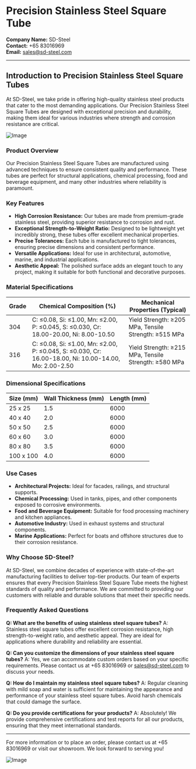 # Precision Stainless Steel Square Tube

**Company Name:** SD-Steel  
**Contact:** +65 83016969  
**Email:** sales@sd-steel.com

---

## Introduction to Precision Stainless Steel Square Tubes

At SD-Steel, we take pride in offering high-quality stainless steel products that cater to the most demanding applications. Our Precision Stainless Steel Square Tubes are designed with exceptional precision and durability, making them ideal for various industries where strength and corrosion resistance are critical.

![Image](https://github.com/user-attachments/assets/2567258e-e124-4816-932d-1809bd27ef0b)

### Product Overview

Our Precision Stainless Steel Square Tubes are manufactured using advanced techniques to ensure consistent quality and performance. These tubes are perfect for structural applications, chemical processing, food and beverage equipment, and many other industries where reliability is paramount.

### Key Features

- **High Corrosion Resistance:** Our tubes are made from premium-grade stainless steel, providing superior resistance to corrosion and rust.
- **Exceptional Strength-to-Weight Ratio:** Designed to be lightweight yet incredibly strong, these tubes offer excellent mechanical properties.
- **Precise Tolerances:** Each tube is manufactured to tight tolerances, ensuring precise dimensions and consistent performance.
- **Versatile Applications:** Ideal for use in architectural, automotive, marine, and industrial applications.
- **Aesthetic Appeal:** The polished surface adds an elegant touch to any project, making it suitable for both functional and decorative purposes.

### Material Specifications

| Grade | Chemical Composition (%) | Mechanical Properties (Typical) |
|-------|--------------------------|----------------------------------|
| 304   | C: ≤0.08, Si: ≤1.00, Mn: ≤2.00, P: ≤0.045, S: ≤0.030, Cr: 18.00-20.00, Ni: 8.00-10.50 | Yield Strength: ≥205 MPa, Tensile Strength: ≥515 MPa |
| 316   | C: ≤0.08, Si: ≤1.00, Mn: ≤2.00, P: ≤0.045, S: ≤0.030, Cr: 16.00-18.00, Ni: 10.00-14.00, Mo: 2.00-2.50 | Yield Strength: ≥215 MPa, Tensile Strength: ≥580 MPa |

### Dimensional Specifications

| Size (mm) | Wall Thickness (mm) | Length (mm) |
|-----------|---------------------|-------------|
| 25 x 25   | 1.5                 | 6000        |
| 40 x 40   | 2.0                 | 6000        |
| 50 x 50   | 2.5                 | 6000        |
| 60 x 60   | 3.0                 | 6000        |
| 80 x 80   | 3.5                 | 6000        |
| 100 x 100 | 4.0                 | 6000        |

### Use Cases

- **Architectural Projects:** Ideal for facades, railings, and structural supports.
- **Chemical Processing:** Used in tanks, pipes, and other components exposed to corrosive environments.
- **Food and Beverage Equipment:** Suitable for food processing machinery and kitchen appliances.
- **Automotive Industry:** Used in exhaust systems and structural components.
- **Marine Applications:** Perfect for boats and offshore structures due to their corrosion resistance.

### Why Choose SD-Steel?

At SD-Steel, we combine decades of experience with state-of-the-art manufacturing facilities to deliver top-tier products. Our team of experts ensures that every Precision Stainless Steel Square Tube meets the highest standards of quality and performance. We are committed to providing our customers with reliable and durable solutions that meet their specific needs.

### Frequently Asked Questions

**Q: What are the benefits of using stainless steel square tubes?**
A: Stainless steel square tubes offer excellent corrosion resistance, high strength-to-weight ratio, and aesthetic appeal. They are ideal for applications where durability and reliability are essential.

**Q: Can you customize the dimensions of your stainless steel square tubes?**
A: Yes, we can accommodate custom orders based on your specific requirements. Please contact us at +65 83016969 or sales@sd-steel.com to discuss your needs.

**Q: How do I maintain my stainless steel square tubes?**
A: Regular cleaning with mild soap and water is sufficient for maintaining the appearance and performance of your stainless steel square tubes. Avoid harsh chemicals that could damage the surface.

**Q: Do you provide certifications for your products?**
A: Absolutely! We provide comprehensive certifications and test reports for all our products, ensuring that they meet international standards.

---

For more information or to place an order, please contact us at +65 83016969 or visit our showroom. We look forward to serving you!

![Image](https://github.com/user-attachments/assets/2567258e-e124-4816-932d-1809bd27ef0b)